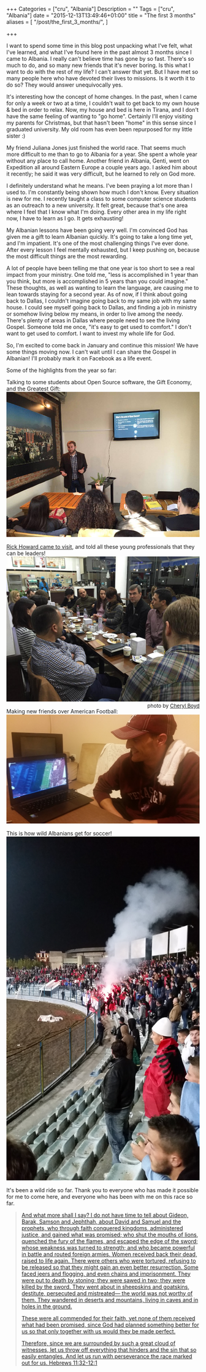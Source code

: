 +++
Categories = ["cru", "Albania"]
Description = ""
Tags = ["cru", "Albania"]
date = "2015-12-13T13:49:46+01:00"
title = "The first 3 months"
aliases = [
  "/post/the_first_3_months/",
]

+++

I want to spend some time in this blog post unpacking what I've felt, what I've learned, and what I've found here in the past almost 3 months since I came to Albania.  I really can't believe time has gone by so fast.  There's so much to do, and so many new friends that it's never boring.  Is this what I want to do with the rest of my life?  I can't answer that yet.  But I have met so many people here who have devoted their lives to missions.  Is it worth it to do so?  They would answer unequivocally yes.

It's interesting how the concept of home changes.  In the past, when I came for only a week or two at a time, I couldn't wait to get back to my own house & bed in order to relax.  Now, my house and bed is here in Tirana, and I don't have the same feeling of wanting to "go home".  Certainly I'll enjoy visiting my parents for Christmas, but that hasn't been "home" in this sense since I graduated university.  My old room has even been repurposed for my little sister :)

My friend Juliana Jones just finished the world race.  That seems much more difficult to me than to go to Albania for a year.  She spent a whole year without any place to call home.  Another friend in Albania, Genti, went on Expedition all around Eastern Europe a couple years ago.  I asked him about it recently; he said it was very difficult, but he learned to rely on God more.

I definitely understand what he means.  I've been praying a lot more than I used to.  I'm constantly being shown how much I don't know.  Every situation is new for me.  I recently taught a class to some computer science students as an outreach to a new university.  It felt great, because that's one area where I feel that I know what I'm doing.  Every other area in my life right now, I have to learn as I go.  It gets exhausting!

My Albanian lessons have been going very well.  I'm convinced God has given me a gift to learn Albanian quickly.  It's going to take a long time yet, and I'm impatient.  It's one of the most challenging things I've ever done.  After every lesson I feel mentally exhausted, but I keep pushing on, because the most difficult things are the most rewarding.

A lot of people have been telling me that one year is too short to see a real impact from your ministry.  One told me, "less is accomplished in 1 year than you think, but more is accomplished in 5 years than you could imagine."  These thoughts, as well as wanting to learn the language, are causing me to lean towards staying for a second year.  As of now, if I think about going back to Dallas, I couldn't imagine going back to my same job with my same house.  I could see myself going back to Dallas, and finding a job in ministry or somehow living below my means, in order to live among the needy.  There's plenty of areas in Dallas where people need to see the living Gospel.  Someone told me once, "it's easy to get used to comfort." I don't want to get used to comfort.  I want to invest my whole life for God.

So, I'm excited to come back in January and continue this mission!  We have some things moving now.  I can't wait until I can share the Gospel in Albanian!  I'll probably mark it on Facebook as a life event.

Some of the highlights from the year so far:

Talking to some students about Open Source software, the Gift Economy, and the Greatest Gift:
![C++ Talk](/images/2015/CPP_talk_2.jpg)

[Rick Howard came to visit](/post/welcome_weekend/), and told all these young professionals that they can be leaders!
![Young Professionals with Rick](/images/2015/young_professionals_with_rick.jpg)
<span style="float: right; font-size: 10pt;">photo by <a href="https://www.instagram.com/p/-7In4IhIcu/">Cheryl Boyd</a></span>

Making new friends over American Football:
![Pal watching Texas A&M football](/images/2015/pal_texas_a&m.jpg)

This is how wild Albanians get for soccer!
![Albanian fans at a soccer match](/images/2015/albanians_at_soccer_match.jpg)

It's been a wild ride so far.  Thank you to everyone who has made it possible for me to come here, and everyone who has been with me on this race so far.

<a href="http://www.desiringgod.org/messages/running-with-the-witnesses">

> And what more shall I say? I do not have time to tell about Gideon, Barak, Samson 
> and Jephthah, about David and Samuel and the prophets, who through faith 
> conquered kingdoms, administered justice, and gained what was promised; who shut 
> the mouths of lions, quenched the fury of the flames, and escaped the edge of the 
> sword; whose weakness was turned to strength; and who became powerful in battle and 
> routed foreign armies. Women received back their dead, raised to life again. 
> There were others who were tortured, refusing to be released so that they might 
> gain an even better resurrection. Some faced jeers and flogging, and even chains 
> and imprisonment. They were put to death by stoning; they were sawed in two; 
> they were killed by the sword. They went about in sheepskins and goatskins, 
> destitute, persecuted and mistreated— the world was not worthy of them. They 
> wandered in deserts and mountains, living in caves and in holes in the ground.
>  
> These were all commended for their faith, yet none of them received what had been 
> promised, since God had planned something better for us so that only together 
> with us would they be made perfect.
>  
> Therefore, since we are surrounded by such a great cloud of witnesses, let us throw 
> off everything that hinders and the sin that so easily entangles. And let us run 
> with perseverance the race marked out for us.
> <span class="source"><a href="http://biblehub.com/niv/hebrews/11.htm">Hebrews 11:32-12:1</a></span>

</a>
